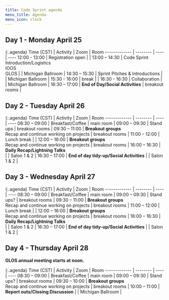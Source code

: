 ```yaml
---
title: Code Sprint agenda
menu_title: Agenda
menu_icon: clock
---
```


## Day 1 - Monday April 25

{:.agenda}
Time (CST)    | Activity | Zoom | Room
------------- | -------- | ---- | ----
12:00 - 13:00 | Registration open |  |
13:00 – 14:30 | Code Sprint Introduction/Logistics<br>IOOS<br>GLOS | | Michigan Ballroom |
14:30 – 15:30 | Sprint Pitches & Introductions | | Michigan Ballroom |
15:30 - 16:00 | break | |
16:30 - 16:30 | Collaboration | | Michigan Ballroom |
16:30 – 17:00 | **End of Day/Social Activities** | breakout rooms |

## Day 2 - Tuesday April 26

{:.agenda}
Time (CST)    | Activity | Zoom | Room
------------- | -------- | ---- | ----
08:30 – 09:00 | Breakfast/Coffee | main room |
09:00 – 09:30 | Stand ups | breakout rooms |
09:30 – 11:00 | **Breakout groups**<br>Recap and continue working on projects | breakout rooms |
11:00 – 12:00 | Lunch break | |
12:00 – 16:00 | **Breakout groups**<br>Recap and continue working on projects | breakout rooms |
16:00 – 16:30 | **Daily Recap/Lightning Talks**<br> | | Salon 1 & 2 |
16:30 – 17:00 | **End of day tidy-up/Social Activities** | | Salon 1 & 2 |

## Day 3 - Wednesday April 27

{:.agenda}
Time (CST)    | Activity | Zoom | Room
------------- | -------- | ---- | ----
08:30 – 09:00 | Breakfast/Coffee | main room |
09:00 – 09:30 | Stand ups? | breakout rooms |
09:30 – 11:00 | **Breakout groups**<br>Recap and continue working on projects | breakout rooms |
11:00 – 12:00 | Lunch break |  |
12:00 – 16:00 | **Breakout groups**<br>Recap and continue working on projects | breakout rooms |
16:00 – 16:30 | **Daily Recap/Lightning Talks**<br> | | Salon 1 & 2 |
16:30 – 17:00 | **End of day tidy-up/Social Activities** | | Salon 1 & 2 |

## Day 4 - Thursday April 28

__GLOS annual meeting starts at noon.__

{:.agenda}
Time (CST)    | Activity | Zoom | Room
------------- | -------- | ---- | ----
08:30 – 09:00 | Breakfast/Coffee | main room |
09:00 – 09:30 | Stand ups? | breakout rooms |
09:30 – 10:00 | **Breakout groups**<br>Recap and continue working on projects | breakout rooms |
10:00 – 11:00 | **Report outs/Closing Discussion** | | Michigan Ballroom |
